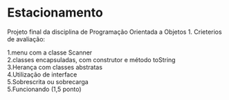 # Estacionamento
Projeto final da disciplina de Programação Orientada a Objetos 1.
Crieterios de avaliação:

1.menu com a classe Scanner</br>
2.classes encapsuladas, com construtor e método toString</br>
3.Herança com classes abstratas</br>
4.Utilização de interface</br>
5.Sobrescrita ou sobrecarga</br>
5.Funcionando (1,5 ponto)
